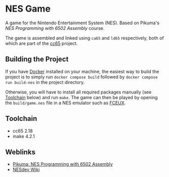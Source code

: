 # NES Game

A game for the Nintendo Entertainment System (NES). Based on Pikuma's *NES
Programming with 6502 Assembly* course.

The game is assembled and linked using ```ca65``` and ```ld65``` respectively,
both of which are part of the [cc65](https://www.cc65.org/) project.

## Building the Project

If you have [Docker](https://www.docker.com/) installed on your machine, the
easiest way to build the project is to simply run ```docker compose build```
followed by ```docker compose run build-nes``` in the project directory.

Otherwise, you will have to install all required packages manually
(see [Toolchain](#toolchain) below) and run ```make```. The game can then be
played by opening the ```build/game.nes``` file in a NES emulator such as
[FCEUX](https://fceux.com/web/home.html).

## Toolchain

- cc65 2.18
- make 4.2.1

## Weblinks

- [Pikuma: NES Programming with 6502 Assembly
](https://pikuma.com/courses/nes-game-programming-tutorial)
- [NESdev Wiki](https://www.nesdev.org/wiki/Nesdev_Wiki)